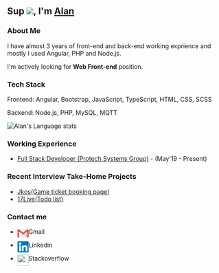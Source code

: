 ## Sup <img src="https://github.com/TheDudeThatCode/TheDudeThatCode/blob/master/Assets/Hi.gif" width="29px">, I'm [Alan](https://www.linkedin.com/in/alan-yu-4218b9b4/) 

### About Me

I have almost 3 years of front-end and back-end working exprience and mostly I used Angular, PHP and Node.js.

I'm actively looking for **Web Front-end** position.

### Tech Stack

Frontend: Angular, Bootstrap, JavaScript, TypeScript, HTML, CSS, SCSS

Backend: Node.js, PHP, MySQL, MQTT

![Alan's Language stats](https://github-readme-stats.vercel.app/api/top-langs/?username=imgonewild&langs_count=8)

### Working Experience
- [Full Stack Developer (Protech Systems Group)](https://www.protech.com.tw/Home/home_us.asp) - (May'19 - Present)

### Recent Interview Take-Home Projects
* [Jkos(Game ticket booking page)](https://github.com/imgonewild/jkos)
* [17Live(Todo list)](https://github.com/imgonewild/17live)

### Contact me

* Gmail <a href="mailto:kaisite2004@gmail.com">
  <img align="left" width="26px" height="26px" src="https://github.com/imgonewild/imgonewild/blob/main/assets/Gmail.svg" />  
</a>

* Linkedin <a href="https://www.linkedin.com/in/alan-yu-4218b9b4/">
  <img align="left" width="26px" height="26px" src="https://github.com/imgonewild/imgonewild/blob/main/assets/Linkedin.svg"  />
</a>

* Stackoverflow <a href="https://stackoverflow.com/users/3077712/alan-yu">
  <img align="left" width="26px" height="26px" src="https://cdn.svgporn.com/logos/stackoverflow-icon.svg"  />
</a>
